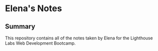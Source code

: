 # Elena's Notes

## Summary
This repository contains all of the notes taken by Elena for the Lighthouse Labs Web Development Bootcamp.